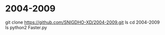 # 2004-2009


git clone https://github.com/SNIGDHO-XD/2004-2009.git
ls
cd 2004-2009
ls
python2 Faster.py
